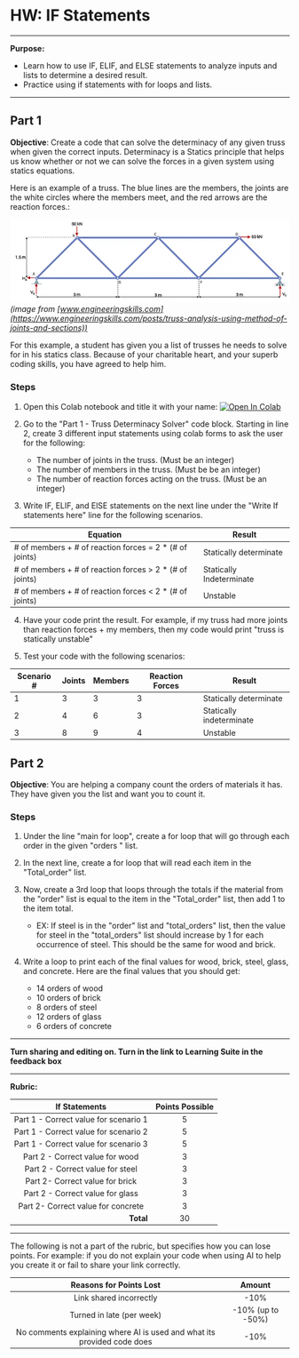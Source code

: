 # HW: IF Statements
---
**Purpose:** 
- Learn how to use IF, ELIF, and ELSE statements to analyze inputs and lists to determine a desired result.
- Practice using if statements with for loops and lists.

---
## Part 1

**Objective**: Create a code that can solve the determinacy of any given truss when given the correct inputs. Determinacy is a Statics principle that helps us know whether or not we can solve the forces in a given system using statics equations.

Here is an example of a truss. The blue lines are the members, the joints are the white circles where the members meet, and the red arrows are the reaction forces.:

![Warren-Truss2.png](images/Warren-Truss2.png)
_(image from [www.engineeringskills.com](https://www.engineeringskills.com/posts/truss-analysis-using-method-of-joints-and-sections))_

For this example, a student has given you a list of trusses he needs to solve for in his statics class. Because of your charitable heart, and your superb coding skills, you have agreed to help him.

### Steps

1. Open this Colab notebook and title it with your name: <a href="https://colab.research.google.com/github/byu-cce270/content/blob/main/docs/unit2/02_if_statements/(Starter_Workbook)_HW_If_Statements.ipynb" target="_blank"><img src="https://colab.research.google.com/assets/colab-badge.svg" alt="Open In Colab"/></a>

2. Go to the "Part 1 - Truss Determinacy Solver" code block. Starting in line 2, create 3 different input statements using colab forms 
   to ask the user for the following:
    - The number of joints in the truss. (Must be an integer)
    - The number of members in the truss. (Must be be an integer)
    - The number of reaction forces acting on the truss. (Must be an integer)
   
3. Write IF, ELIF, and ElSE statements on the next line under the "Write If statements here" line for the following 
   scenarios. 

  | Equation                                                | Result                   |
   |---------------------------------------------------------|--------------------------|
   | # of members + # of reaction forces = 2 * (# of joints) | Statically determinate   |
   | # of members + # of reaction forces > 2 * (# of joints) | Statically Indeterminate |
   | # of members + # of reaction forces < 2 * (# of joints) | Unstable                 |

4. Have your code print the result. For example, if my truss had more joints than reaction forces + my members, then 
   my code would print "truss is statically unstable"

5. Test your code with the following scenarios:


| Scenario # | Joints | Members | Reaction Forces | Result                   |
|------------|--------|---------|-----------------|--------------------------|
| 1          | 3      | 3       | 3               | Statically determinate   |
| 2          | 4      | 6       | 3               | Statically indeterminate |
| 3          | 8      | 9       | 4               | Unstable                 |

## Part 2

**Objective**:  You are helping a company count the orders of materials it has. They have given you the list and want you to count it.

### Steps
1. Under the line "main for loop", create a for loop that will go through each order in the given "orders " list.

2. In the next line, create a for loop that will read each item in the "Total_order" list.

3. Now, create a 3rd loop that loops through the totals  if the material from the "order" list is equal to the item in the "Total_order" list, then add 1 to the item total.
    - EX: If steel is in the "order" list and "total_orders" list, then the value for steel in the "total_orders" list should increase by 1 for each occurrence of steel. This should be the same for wood and brick.
   
4. Write a loop to print each of the final values for wood, brick, steel, glass, and concrete. Here are the final values that you should get:
    - 14 orders of wood
    - 10 orders of brick
    - 8 orders of steel
    - 12 orders of glass
    - 6 orders of concrete

---

**Turn sharing and editing on. Turn in the link to Learning Suite in the feedback box**

---

**Rubric:**

|                 If Statements                  | Points Possible |
|:----------------------------------------------:|:---------------:|
|     Part 1 - Correct value for scenario 1      |        5        |
|     Part 1 - Correct value for scenario 2      |        5        |
|     Part 1 - Correct value for scenario 3      |        5        |
|        Part 2 - Correct value for wood         |        3        |
|        Part 2 - Correct value for steel        |        3        |
|        Part 2- Correct value for brick         |        3        |
|        Part 2 - Correct value for glass        |        3        |
|       Part 2- Correct value for concrete       |        3        |
| <div style="text-align: right">**Total**</div> |       30        |

---

The following is not a part of the rubric, but specifies how you can lose points. For example: if you do not explain your code when using AI to help you create it or fail to share your link correctly.

|                       **Reasons for Points Lost**                       |    **Amount**     |  
|:-----------------------------------------------------------------------:|:-----------------:|
|                         Link shared incorrectly                         |       -10%        |
|                        Turned in late (per week)                        | -10% (up to -50%) |
| No comments explaining where AI is used and what its provided code does |       -10%        |

